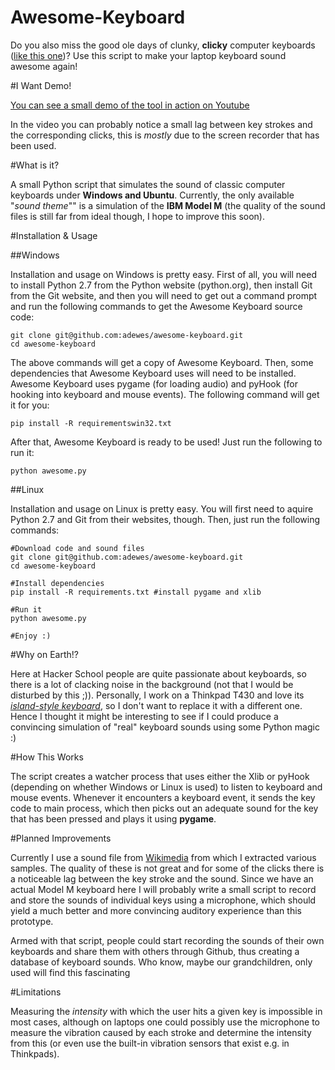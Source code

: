 Awesome-Keyboard
================

Do you also miss the good ole days of clunky, **clicky** computer keyboards ([like this one](http://en.wikipedia.org/wiki/Model_M_keyboard))? Use this script to make your laptop keyboard sound awesome again!

#I Want Demo!

[You can see a small demo of the tool in action on Youtube](http://youtu.be/-eANf3QWStU)

In the video you can probably notice a small lag between key strokes and the corresponding clicks, this is *mostly* due to the screen recorder that has been used.

#What is it?

A small Python script that simulates the sound of classic computer keyboards under **Windows and Ubuntu**. Currently, the only available "*sound theme*"" is a simulation of the **IBM Model M** (the quality of the sound files is still far from ideal though, I hope to improve this soon).

#Installation & Usage

##Windows

Installation and usage on Windows is pretty easy. First of all, you will need to install Python 2.7 from the Python website (python.org), then install Git from the Git website, and then you will need to get out a command prompt and run the following commands to get the Awesome Keyboard source code:

    git clone git@github.com:adewes/awesome-keyboard.git
    cd awesome-keyboard

The above commands will get a copy of Awesome Keyboard. Then, some dependencies that Awesome Keyboard uses will need to be installed. Awesome Keyboard uses pygame (for loading audio) and pyHook (for hooking into keyboard and mouse events). The following command will get it for you:

    pip install -R requirementswin32.txt

After that, Awesome Keyboard is ready to be used! Just run the following to run it:

    python awesome.py

##Linux

Installation and usage on Linux is pretty easy. You will first need to aquire Python 2.7 and Git from their websites, though. Then, just run the following commands:

    #Download code and sound files
    git clone git@github.com:adewes/awesome-keyboard.git
    cd awesome-keyboard

    #Install dependencies
    pip install -R requirements.txt #install pygame and xlib

    #Run it
    python awesome.py

    #Enjoy :)

#Why on Earth!?

Here at Hacker School people are quite passionate about keyboards, so there is a lot of clacking noise in the background (not that I would be disturbed by this ;)). Personally, I work on a Thinkpad T430 and love its [*island-style keyboard*](http://blog.laptopmag.com/thinkpad-type-off-is-lenovos-new-island-style-keyboard-better-or-worse), so I don't want to replace it with a different one. Hence I thought it might be interesting to see if I could produce a convincing simulation of "real" keyboard sounds using some Python magic :)

#How This Works

The script creates a watcher process that uses either the Xlib or pyHook (depending on whether Windows or Linux is used) to listen to keyboard and mouse events. Whenever it encounters a keyboard event, it sends the key code to main process, which then picks out an adequate sound for the key that has been pressed and plays it using **pygame**.

#Planned Improvements

Currently I use a sound file from [Wikimedia](http://commons.wikimedia.org/wiki/File:Modelm.ogg) from which I extracted various samples. The quality of these is not great and for some of the clicks there is a noticeable lag between the key stroke and the sound. Since we have an actual Model M keyboard here I will probably write a small script to record and store the sounds of individual keys using a microphone, which should yield a much better and more convincing auditory experience than this prototype.

Armed with that script, people could start recording the sounds of their own keyboards and share them with others through Github, thus creating a database of keyboard sounds. Who know, maybe our grandchildren, only used  will find this fascinating

#Limitations

Measuring the *intensity* with which the user hits a given key is impossible in most cases, although on laptops one could possibly use the microphone to measure the vibration caused by each stroke and determine the intensity from this (or even use the built-in vibration sensors that exist e.g. in Thinkpads).
